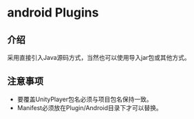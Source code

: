 # android Plugins

## 介绍

采用直接引入Java源码方式，当然也可以使用导入jar包或其他方式。

## 注意事项

+ 要覆盖UnityPlayer包名必须与项目包名保持一致。
+ Manifest必须放在Plugin/Android目录下才可以替换。
